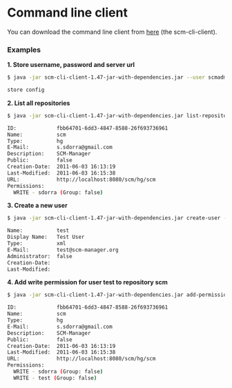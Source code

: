 # Command line client

You can download the command line client from
[here](http://www.scm-manager.org/download/) (the scm-cli-client).

### Examples

**1\. Store username, password and server url**

```bash
$ java -jar scm-cli-client-1.47-jar-with-dependencies.jar --user scmadmin --password madmin --server http://localhost:8080/scm store-config

store config
```

**2\. List all repositories**

```bash
$ java -jar scm-cli-client-1.47-jar-with-dependencies.jar list-repositories

ID:             fbb64701-6dd3-4847-8588-26f693736961
Name:           scm
Type:           hg
E-Mail:         s.sdorra@gmail.com
Description:    SCM-Manager
Public:         false
Creation-Date:  2011-06-03 16:13:19
Last-Modified:  2011-06-03 16:15:38
URL:            http://localhost:8080/scm/hg/scm
Permissions:
  WRITE - sdorra (Group: false)
```

**3\. Create a new user**

```bash
$ java -jar scm-cli-client-1.47-jar-with-dependencies.jar create-user --name test --display-name "Test User" --mail "test@scm-manager.org" --password secret

Name:           test
Display Name:   Test User
Type:           xml
E-Mail:         test@scm-manager.org
Administrator:  false
Creation-Date:  
Last-Modified:  
```

**4\. Add write permission for user test to repository scm**

```bash
$ java -jar scm-cli-client-1.47-jar-with-dependencies.jar add-permission fbb64701-6dd3-4847-8588-26f693736961 --name test -t WRITE

ID:             fbb64701-6dd3-4847-8588-26f693736961
Name:           scm
Type:           hg
E-Mail:         s.sdorra@gmail.com
Description:    SCM-Manager
Public:         false
Creation-Date:  2011-06-03 16:13:19
Last-Modified:  2011-06-03 16:15:38
URL:            http://localhost:8080/scm/hg/scm
Permissions:
  WRITE - sdorra (Group: false)
  WRITE - test (Group: false)
```
